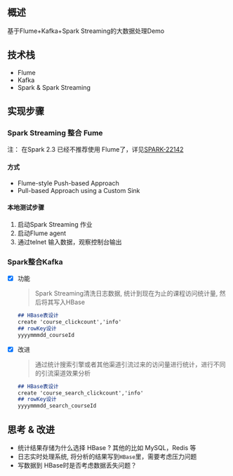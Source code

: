 ## 概述
基于Flume+Kafka+Spark Streaming的大数据处理Demo

## 技术栈
- Flume
- Kafka
- Spark & Spark Streaming


## 实现步骤
### Spark Streaming 整合 Fume
注： 在Spark 2.3 已经不推荐使用 Flume了，详见[SPARK-22142 ](https://jira.apache.org/jira/browse/SPARK-22142)
#### 方式
- Flume-style Push-based Approach
- Pull-based Approach using a Custom Sink
#### 本地测试步骤
1. 启动Spark Streaming 作业
2. 启动Flume agent
3. 通过telnet 输入数据，观察控制台输出

### Spark整合Kafka

- [x] 功能
    >Spark Streaming清洗日志数据, 统计到现在为止的课程访问统计量, 然后将其写入HBase
    ```markdown
    ## HBase表设计
    create 'course_clickcount','info'
    ## rowKey设计
    yyyymmmdd_courseId
    ```
    
- [x] 改进
    >通过统计搜索引擎或者其他渠道引流过来的访问量进行统计，进行不同的引流渠道效果分析
    ```markdown
    ## HBase表设计
    create 'course_search_clickcount','info'
    ## rowKey设计
    yyyymmmdd_search_courseId
    ```

## 思考 & 改进
- 统计结果存储为什么选择 HBase ? 其他的比如 MySQL，Redis 等
- 日志实时处理系统, 将分析的结果写到`HBase`里，需要考虑压力问题
- 写数据到 HBase时是否考虑数据丢失问题？
